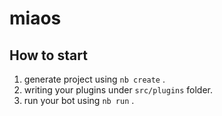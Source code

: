 # miaos

## How to start

1. generate project using `nb create` .
2. writing your plugins under `src/plugins` folder.
3. run your bot using `nb run` .
